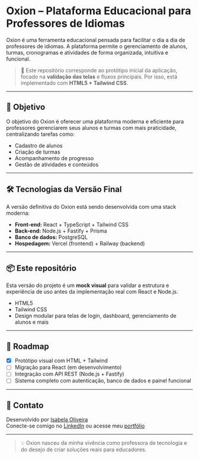 # Oxion – Plataforma Educacional para Professores de Idiomas

Oxion é uma ferramenta educacional pensada para facilitar o dia a dia de professores de idiomas. A plataforma permite o gerenciamento de alunos, turmas, cronogramas e atividades de forma organizada, intuitiva e funcional.

> 🚧 Este repositório corresponde ao protótipo inicial da aplicação, focado na **validação das telas** e fluxos principais. Por isso, está implementado com **HTML5 + Tailwind CSS**.

---

## 🎯 Objetivo

O objetivo do Oxion é oferecer uma plataforma moderna e eficiente para professores gerenciarem seus alunos e turmas com mais praticidade, centralizando tarefas como:

- Cadastro de alunos
- Criação de turmas
- Acompanhamento de progresso
- Gestão de atividades e conteúdos

---

## 🛠️ Tecnologias da Versão Final

A versão definitiva do Oxion está sendo desenvolvida com uma stack moderna:

- **Front-end:** React + TypeScript + Tailwind CSS  
- **Back-end:** Node.js + Fastify + Prisma  
- **Banco de dados:** PostgreSQL  
- **Hospedagem:** Vercel (frontend) + Railway (backend)

---

## 📦 Este repositório

Esta versão do projeto é um **mock visual** para validar a estrutura e experiência de uso antes da implementação real com React e Node.js.

- HTML5
- Tailwind CSS
- Design modular para telas de login, dashboard, gerenciamento de alunos e mais

---

## 🚀 Roadmap

- [x] Protótipo visual com HTML + Tailwind  
- [ ] Migração para React (em desenvolvimento)  
- [ ] Integração com API REST (Node.js + Fastify)  
- [ ] Sistema completo com autenticação, banco de dados e painel funcional  

---


## 📩 Contato

Desenvolvido por [Isabela Oliveira](https://www.isabelaoliveiradev.com)  
Conecte-se comigo no [LinkedIn](https://www.linkedin.com/in/isabelaoliveiradev/) ou acesse meu [portfólio](https://isabelaoliveiradev.com)

---

> 💡 Oxion nasceu da minha vivência como professora de tecnologia e do desejo de criar soluções reais para educadores.

